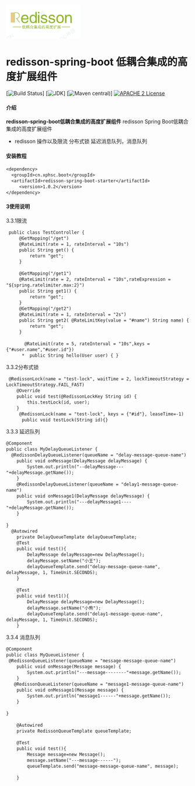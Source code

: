 <img src="image/logo.png" width="40%" height="40%" />

# redisson-spring-boot 低耦合集成的高度扩展组件
[![Build Status](https://api.travis-ci.org/cn.xphsc.boot/redisson-spring-boot-starter.svg?branch=master)]
[![JDK](https://img.shields.io/badge/JDK-1.8+-green.svg)]
[![Maven central](https://img.shields.io/maven-central/v/cn.xphsc.boot/redisson-spring-boot-starter.svg))]
[![APACHE 2 License](https://img.shields.io/badge/license-Apache2-blue.svg?style=flat)](LICENSE)

#### 介绍
**redisson-spring-boot低耦合集成的高度扩展组件**
redisson  Spring Boot低耦合集成的高度扩展组件
* redisson 操作以及限流 分布式锁 延迟消息队列，消息队列
#### 安装教程
~~~
<dependency>
  <groupId>cn.xphsc.boot</groupId>
  <artifactId>redisson-spring-boot-starter</artifactId>
     <version>1.0.2</version>
</dependency>

~~~

#### 3使用说明

3.3.1限流
~~~
 public class TestController {
     @GetMapping("/get")
     @RateLimit(rate = 1, rateInterval = "10s")
     public String get() {
         return "get";
     }

     @GetMapping("/get1")
     @RateLimit(rate = 2, rateInterval = "10s",rateExpression = "${spring.ratelimiter.max:2}")
     public String get1() {
         return "get";
     }
     @GetMapping("/get2")
     @RateLimit(rate = 1, rateInterval = "2s")
     public String get2( @RateLimitKey(value = "#name") String name) {
         return "get";
     }

       @RateLimit(rate = 5, rateInterval = "10s",keys = {"#user.name","#user.id"})
      *  public String hello(User user) { }
~~~
  3.3.2分布式锁
~~~
 @RedissonLock(name = "test-lock", waitTime = 2, lockTimeoutStrategy = LockTimeoutStrategy.FAIL_FAST)
    @Override
    public void test(@RedissonLockKey String id) {
        this.testLock(id, user);
    }
     @RedissonLock(name = "test-lock", keys = {"#id"}, leaseTime=-1)
      public void testLock(String id){}
~~~
  3.3.3 延迟队列
~~~
@Component
public class MyDelayQueueListener {
  @RedissonDelayQueueListener(queueName = "delay-message-queue-name")
    public void onMessage(DelayMessage delayMessage) {
        System.out.println("--delayMessage---"+delayMessage.getName());
    }
    @RedissonDelayQueueListener(queueName = "delay1-message-queue-name")
    public void onMessage1(DelayMessage delayMessage) {
        System.out.println("---delayMessage1----"+delayMessage.getName());
    }

}
  @Autowired
    private DelayQueueTemplate delayQueueTemplate;
    @Test
    public void test(){
        DelayMessage delayMessage=new DelayMessage();
        delayMessage.setName("小王");
        delayQueueTemplate.send("delay-message-queue-name", delayMessage, 1, TimeUnit.SECONDS);
    }

    @Test
    public void test1(){
        DelayMessage delayMessage=new DelayMessage();
        delayMessage.setName("小熊");
        delayQueueTemplate.send("delay1-message-queue-name", delayMessage, 1, TimeUnit.SECONDS);
    }
~~~
  3.3.4 消息队列
~~~
@Component
public class MyQueueListener {
 @RedissonQueueListener(queueName = "message-message-queue-name")
    public void onMessage(Message message) {
        System.out.println("---message--------"+message.getName());
    }
   @RedissonQueueListener(queueName = "message1-message-queue-name")
    public void onMessage1(Message message) {
        System.out.println("message1------"+message.getName());
    }

}

    @Autowired
    private RedissonQueueTemplate queueTemplate;

    @Test
    public void test(){
        Message message=new Message();
        message.setName("---message------");
        queueTemplate.send("message-message-queue-name", message);

    }

~~~


